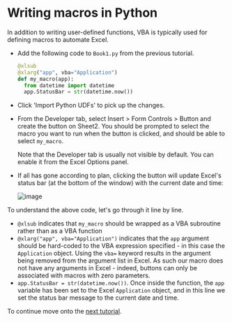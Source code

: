 # Writing macros in Python

In addition to writing user-defined functions, VBA is typically used for defining macros to automate Excel.

* Add the following code to `Book1.py` from the previous tutorial.

    ```python
    @xlsub
    @xlarg("app", vba="Application")
    def my_macro(app):
      from datetime import datetime
      app.StatusBar = str(datetime.now())
    ```

* Click 'Import Python UDFs' to pick up the changes.

* From the Developer tab, select Insert > Form Controls > Button and create the button on Sheet2. You should be prompted to select the macro you want to run when the button is clicked, and should be able to select `my_macro`.

    Note that the Developer tab is usually not visible by default. You can enable it from the Excel Options panel.
    
* If all has gone according to plan, clicking the button will update Excel's status bar (at the bottom of the window) with the current date and time:

    ![image](https://cloud.githubusercontent.com/assets/5197585/3968943/17015b82-27bb-11e4-9ba9-b6b6026dc5d4.png)

To understand the above code, let's go through it line by line.

* `@xlsub` indicates that `my_macro` should be wrapped as a VBA subroutine rather than as a VBA function
* `@xlarg("app", vba="Application")` indicates that the `app` argument should be hard-coded to the VBA expression specified - in this case the `Application` object. Using the `vba=` keyword results in the argument being removed from the argument list in Excel. As such our macro does not have any arguments in Excel - indeed, buttons can only be associated with macros with zero parameters.
* `app.StatusBar = str(datetime.now())`. Once inside the function, the `app` variable has been set to the Excel `Application` object, and in this line we set the status bar message to the current date and time.

To continue move onto the [next tutorial](./Addin05.md).

